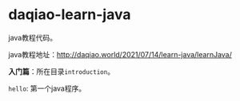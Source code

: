 # daqiao-learn-java

java教程代码。

java教程地址：http://daqiao.world/2021/07/14/learn-java/learnJava/

**入门篇**：所在目录`introduction`。

`hello`: 第一个java程序。
